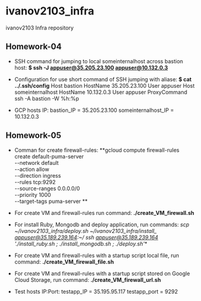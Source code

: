# ivanov2103_infra
ivanov2103 Infra repository

## Homework-04
- SSH command for jumping to local someinternalhost across bastion host:
**$ ssh -J appuser@35.205.23.100 appuser@10.132.0.3**

- Configuration for use short command of SSH jumping with aliase: 
**$ cat ../.ssh/config**
Host bastion
 HostName 35.205.23.100
 User appuser
Host someinternalhost
 HostName 10.132.0.3
 User appuser
 ProxyCommand ssh -A bastion -W %h:%p

- GCP hosts IP:
bastion_IP = 35.205.23.100
someinternalhost_IP = 10.132.0.3

## Homework-05
- Comman for create firewall-rules:
**gcloud compute firewall-rules create default-puma-server \
    --network default \
    --action allow \
    --direction ingress \
    --rules tcp:9292 \
    --source-ranges 0.0.0.0/0 \
    --priority 1000 \
    --target-tags puma-server
**
- For create VM and firewall-rules run command:
**./create_VM_firewall.sh**

- For install Ruby, Mongodb and deploy application, run commands:
**scp ~/ivanov2103_infra/deploy.sh ~/ivanov2103_infra/install_* appuser@35.189.239.164:~/
ssh appuser@35.189.239.164 './install_ruby.sh ; ./install_mongodb.sh ; ./deploy.sh'**

- For create VM and firewall-rules with a startup script local file, run command:
**./create_VM_firewall_file.sh**
- For create VM and firewall-rules with a startup script stored on Google Cloud Storage, run command:
**./create_VM_firewall_url.sh**

- Test hosts IP:Port:
testapp_IP = 35.195.95.117
testapp_port = 9292
